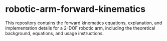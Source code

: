 # robotic-arm-forward-kinematics
This repository contains the forward kinematics equations, explanation, and implementation details for a 2-DOF robotic arm, including the theoretical background, equations, and usage instructions.
